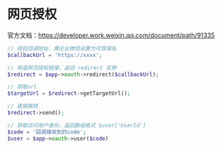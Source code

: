 # 网页授权

官方文档：https://developer.work.weixin.qq.com/document/path/91335

```php
// 授权回调地址，需企业微信设置为可信域名
$callbackUrl = 'https://xxxx';

// 构造网页授权链接，返回 redirect 实例
$redirect = $app->oauth->redirect($callbackUrl);

// 获取url
$targetUrl = $redirect->getTargetUrl();

// 直接跳转
$redirect->send();

// 获取访问用户身份，返回数组格式 $user['UserId']
$code = '回调接收到的code';
$user = $app->oauth->user($code)
```
